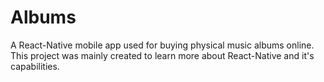 # Albums

A React-Native mobile app used for buying physical music albums online. 
This project was mainly created to learn more about React-Native and it's capabilities.
